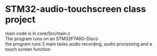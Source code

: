 # STM32-audio-touchscreen class project
main code is in core/Src/main.c <br/>
The program runs on an STM32F746G-Disco <br/> 
the program runs 3 main tasks audio recording, audio processing and a touch screen function

